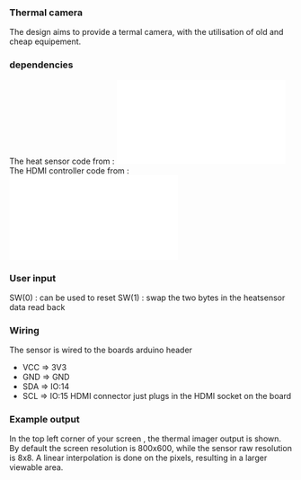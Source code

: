 ### Thermal camera
The design aims to provide a termal camera, with the utilisation of old and cheap equipement.


### dependencies
The heat sensor code from : ![heat_sens](/heat_sens/README.md)
The HDMI controller code from : ![hdmi](/hdmi/README.md)

### User input
SW(0) : can be used to reset
SW(1) : swap the two bytes in the heatsensor data read back
 
### Wiring
The sensor is wired to the boards arduino header
* VCC => 3V3
* GND => GND
* SDA => IO:14
* SCL => IO:15 
HDMI connector just plugs in the HDMI socket on the board


### Example output
In the top left corner of your screen , the thermal imager output is shown.
By default the screen resolution is 800x600, while the sensor raw resolution is 8x8.
A linear interpolation is done on the pixels, resulting in a larger viewable area.


